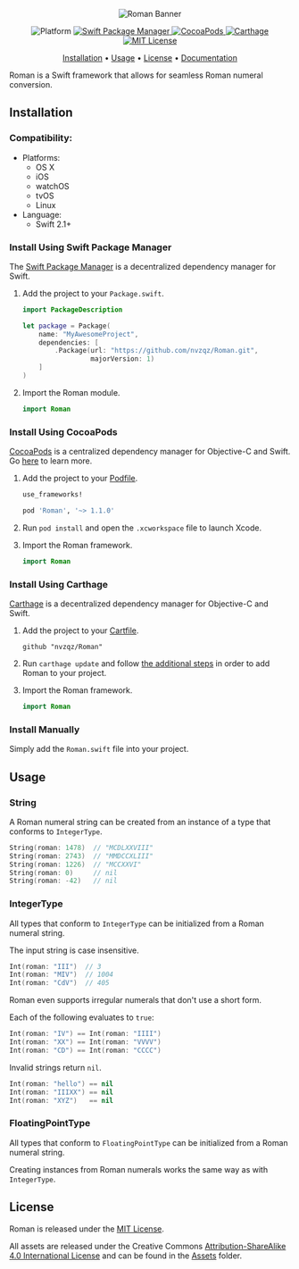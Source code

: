 <p align="center">
    <img
    src="https://raw.githubusercontent.com/nvzqz/Roman/master/Assets/banner.png"
    alt="Roman Banner">
</p>

<p align="center">
    <img src="https://img.shields.io/badge/platform-osx%20%7C%20ios%20%7C%20watchos%20%7C%20tvos%20%7C%20linux-lightgrey.svg?style=flat-square"
         alt="Platform">
    <a href="https://swift.org/package-manager">
        <img src="https://img.shields.io/badge/SPM-compatible-orange.svg?style=flat-square"
             alt="Swift Package Manager">
    </a>
    <a href="https://cocoapods.org/pods/Roman">
        <img src="https://img.shields.io/cocoapods/v/Roman.svg?style=flat-square"
             alt="CocoaPods">
    </a>
    <a href="https://github.com/Carthage/Carthage">
        <img src="https://img.shields.io/badge/Carthage-compatible-4BC51D.svg?style=flat-square"
             alt="Carthage">
    </a>
    <a href="https://opensource.org/licenses/MIT">
        <img src="https://img.shields.io/badge/license-MIT-000000.svg?style=flat-square"
             alt="MIT License">
    </a>
</p>

<p align="center">
    <a href="#installation">Installation</a>
  • <a href="#usage">Usage</a>
  • <a href="#license">License</a>
  • <a href="https://nvzqz.github.io/Roman/docs/">Documentation</a>
</p>

Roman is a Swift framework that allows for seamless Roman numeral conversion.

## Installation

### Compatibility:

- Platforms:
    - OS X
    - iOS
    - watchOS
    - tvOS
    - Linux
- Language:
    - Swift 2.1+

### Install Using Swift Package Manager
The [Swift Package Manager](https://swift.org/package-manager/) is a
decentralized dependency manager for Swift.

1. Add the project to your `Package.swift`.

    ```swift
    import PackageDescription

    let package = Package(
        name: "MyAwesomeProject",
        dependencies: [
            .Package(url: "https://github.com/nvzqz/Roman.git",
                     majorVersion: 1)
        ]
    )
    ```

2. Import the Roman module.

    ```swift
    import Roman
    ```

### Install Using CocoaPods
[CocoaPods](https://cocoapods.org/) is a centralized dependency manager for
Objective-C and Swift. Go [here](https://guides.cocoapods.org/using/index.html)
to learn more.

1. Add the project to your [Podfile](https://guides.cocoapods.org/using/the-podfile.html).

    ```ruby
    use_frameworks!

    pod 'Roman', '~> 1.1.0'
    ```

2. Run `pod install` and open the `.xcworkspace` file to launch Xcode.

3. Import the Roman framework.

    ```swift
    import Roman
    ```

### Install Using Carthage
[Carthage](https://github.com/Carthage/Carthage) is a decentralized dependency
manager for Objective-C and Swift.

1. Add the project to your [Cartfile](https://github.com/Carthage/Carthage/blob/master/Documentation/Artifacts.md#cartfile).

    ```
    github "nvzqz/Roman"
    ```

2. Run `carthage update` and follow [the additional steps](https://github.com/Carthage/Carthage#getting-started)
   in order to add Roman to your project.

3. Import the Roman framework.

    ```swift
    import Roman
    ```

### Install Manually

Simply add the `Roman.swift` file into your project.

## Usage

### String

A Roman numeral string can be created from an instance of a type that conforms
to `IntegerType`.

```swift
String(roman: 1478)  // "MCDLXXVIII"
String(roman: 2743)  // "MMDCCXLIII"
String(roman: 1226)  // "MCCXXVI"
String(roman: 0)     // nil
String(roman: -42)   // nil
```

### IntegerType

All types that conform to `IntegerType` can be initialized from a Roman numeral
string.

The input string is case insensitive.

```swift
Int(roman: "III")  // 3
Int(roman: "MIV")  // 1004
Int(roman: "CdV")  // 405
```

Roman even supports irregular numerals that don't use a short form.

Each of the following evaluates to `true`:

```swift
Int(roman: "IV") == Int(roman: "IIII")
Int(roman: "XX") == Int(roman: "VVVV")
Int(roman: "CD") == Int(roman: "CCCC")
```

Invalid strings return `nil`.

```swift
Int(roman: "hello") == nil
Int(roman: "IIIXX") == nil
Int(roman: "XYZ")   == nil
```

### FloatingPointType

All types that conform to `FloatingPointType` can be initialized from a Roman
numeral string.

Creating instances from Roman numerals works the same way as with `IntegerType`.

## License

Roman is released under the [MIT License](https://opensource.org/licenses/MIT).

All assets are released under the Creative Commons [Attribution-ShareAlike 4.0 International License](https://creativecommons.org/licenses/by-sa/4.0/)
and can be found in the [Assets](https://github.com/nvzqz/Roman/tree/master/Assets)
folder.
